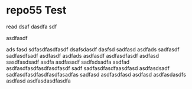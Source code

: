 # repo55 Test
read
dsaf dasdfa sdf

asdfasdf

ads fasd
sdfasdfasdfasdf
dsafsdasdf
dasfsd
sadfasd
asdfads
sadfasdf
sadfasdfsadf
asdfasdf
asdfads
asdfasdf
asdfasdfasdf
asdfasd
sasdfasdsadf
asdfa
asdfasadf
sadfsdsadfa
asdfad
asdfasdfasdfasdfasdfasdf
sadf
sadfasdfasdfaasdfasd
asdfasdsadf
sadfasdfasdfasdfasdfasadfas
sadfasd
asdfasdfasd
asdfasd
asdfasdasdfs
asdfasd
asdfasdasdfasdfa

